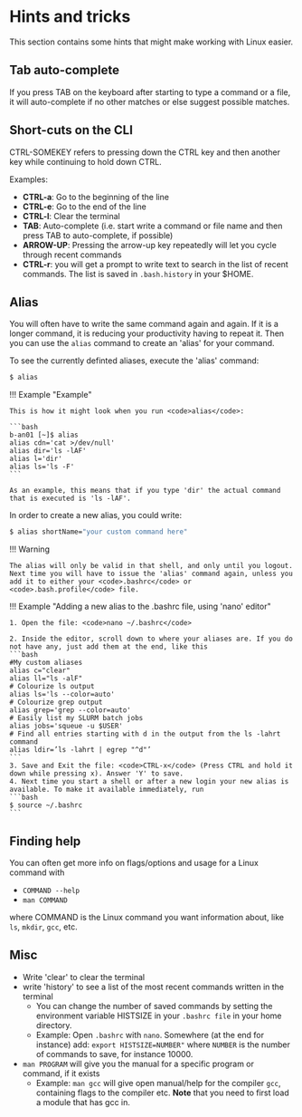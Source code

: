 # Hints and tricks 

This section contains some hints that might make working with Linux easier. 

## Tab auto-complete

If you press TAB on the keyboard after starting to type a command or a file, it will auto-complete if no other matches or else suggest possible matches. 

## Short-cuts on the CLI

CTRL-SOMEKEY refers to pressing down the CTRL key and then another key while continuing to hold down CTRL. 

Examples: 

- **CTRL-a**: Go to the beginning of the line
- **CTRL-e**: Go to the end of the line
- **CTRL-l**: Clear the terminal
- **TAB**: Auto-complete (i.e. start write a command or file name and then press TAB to auto-complete, if possible)
- **ARROW-UP**: Pressing the arrow-up key repeatedly will let you cycle through recent commands
- **CTRL-r**: you will get a prompt to write text to search in the list of recent commands. The list is saved in <code>.bash.history</code> in your $HOME. 

## Alias 

You will often have to write the same command again and again. If it is a longer command, it is reducing your productivity having to repeat it. Then you can use the <code>alias</code> command to create an 'alias' for your command.

To see the currently definted aliases, execute the 'alias' command:

```bash
$ alias
```

!!! Example "Example"

    This is how it might look when you run <code>alias</code>:

    ```bash
    b-an01 [~]$ alias
    alias cdn='cat >/dev/null'
    alias dir='ls -lAF'
    alias l='dir'
    alias ls='ls -F'
    ```

    As an example, this means that if you type 'dir' the actual command that is executed is 'ls -lAF'.

In order to create a new alias, you could write:

```bash
$ alias shortName="your custom command here"
```

!!! Warning

    The alias will only be valid in that shell, and only until you logout. Next time you will have to issue the 'alias' command again, unless you add it to either your <code>.bashrc</code> or <code>.bash.profile</code> file.

!!! Example "Adding a new alias to the .bashrc file, using 'nano' editor"

    1. Open the file: <code>nano ~/.bashrc</code>

    2. Inside the editor, scroll down to where your aliases are. If you do not have any, just add them at the end, like this
    ```bash
    #My custom aliases
    alias c="clear"
    alias ll="ls -alF"
    # Colourize ls output
    alias ls='ls --color=auto'
    # Colourize grep output
    alias grep='grep --color=auto'
    # Easily list my SLURM batch jobs
    alias jobs='squeue -u $USER'
    # Find all entries starting with d in the output from the ls -lahrt command
    alias ldir=’ls -lahrt | egrep "^d"’
    ```
    3. Save and Exit the file: <code>CTRL-x</code> (Press CTRL and hold it down while pressing x). Answer 'Y' to save.
    4. Next time you start a shell or after a new login your new alias is available. To make it available immediately, run
    ```bash
    $ source ~/.bashrc
    ```

## Finding help 

You can often get more info on flags/options and usage for a Linux command with

- ``COMMAND --help``
- ``man COMMAND``

where COMMAND is the Linux command you want information about, like ``ls``, ``mkdir``, ``gcc``, etc. 

## Misc

- Write 'clear' to clear the terminal
- write 'history' to see a list of the most recent commands written in the terminal
    - You can change the number of saved commands by setting the environment variable HISTSIZE in your <code>.bashrc file</code> in your home directory. 
    - Example: Open <code>.bashrc</code> with <code>nano</code>. Somewhere (at the end for instance) add: <code>export HISTSIZE=NUMBER"</code> where <code>NUMBER</code> is the number of commands to save, for instance 10000. 
- <code>man PROGRAM</code> will give you the manual for a specific program or command, if it exists
    - Example: <code>man gcc</code> will give open manual/help for the compiler <code>gcc</code>, containing flags to the compiler etc. **Note** that you need to first load a module that has gcc in. 

